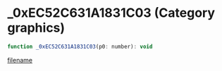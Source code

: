 # _0xEC52C631A1831C03 (Category graphics)

```js
function _0xEC52C631A1831C03(p0: number): void
```

[filename](_0xEC52C631A1831C03_m.md ':include')